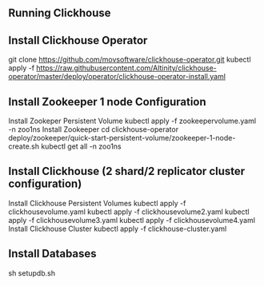 Running Clickhouse
-----------------

Install Clickhouse Operator
-------------------------------
git clone https://github.com/movsoftware/clickhouse-operator.git
kubectl apply -f https://raw.githubusercontent.com/Altinity/clickhouse-operator/master/deploy/operator/clickhouse-operator-install.yaml

Install Zookeeper 1 node Configuration
--------------------------------------
Install Zookeper Persistent Volume
kubectl apply -f zookeepervolume.yaml -n zoo1ns
Install Zookeeper
cd clickhouse-operator
deploy/zookeeper/quick-start-persistent-volume/zookeeper-1-node-create.sh
kubectl get all -n zoo1ns

Install Clickhouse (2 shard/2 replicator cluster configuration)
------------------
Install Clickhouse Persistent Volumes
kubectl apply -f clickhousevolume.yaml 
kubectl apply -f clickhousevolume2.yaml 
kubectl apply -f clickhousevolume3.yaml 
kubectl apply -f clickhousevolume4.yaml 
Install Clickhouse Cluster
kubectl apply -f clickhouse-cluster.yaml 

Install Databases
-----------------
sh setupdb.sh
